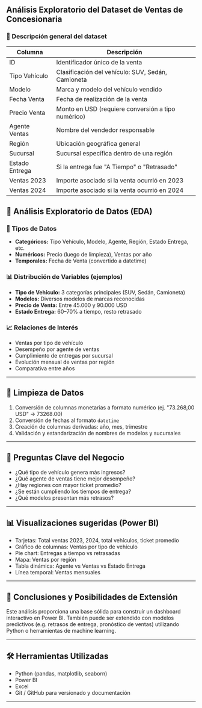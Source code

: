 ## Análisis Exploratorio del Dataset de Ventas de Concesionaria
### 📄 Descripción general del dataset

| Columna          | Descripción                                           |
|------------------|-------------------------------------------------------|
| ID               | Identificador único de la venta                       |
| Tipo Vehículo    | Clasificación del vehículo: SUV, Sedán, Camioneta     |
| Modelo           | Marca y modelo del vehículo vendido                   |
| Fecha Venta      | Fecha de realización de la venta                      |
| Precio Venta     | Monto en USD (requiere conversión a tipo numérico)   |
| Agente Ventas    | Nombre del vendedor responsable                       |
| Región           | Ubicación geográfica general                          |
| Sucursal         | Sucursal específica dentro de una región              |
| Estado Entrega   | Si la entrega fue "A Tiempo" o "Retrasado"            |
| Ventas 2023      | Importe asociado si la venta ocurrió en 2023          |
| Ventas 2024      | Importe asociado si la venta ocurrió en 2024          |

## 🧪 Análisis Exploratorio de Datos (EDA)

### 🔢 Tipos de Datos

- **Categóricos:** Tipo Vehículo, Modelo, Agente, Región, Estado Entrega, etc.
- **Numéricos:** Precio (luego de limpieza), Ventas por año
- **Temporales:** Fecha de Venta (convertido a datetime)

### 📊 Distribución de Variables (ejemplos)

- **Tipo de Vehículo:** 3 categorías principales (SUV, Sedán, Camioneta)
- **Modelos:** Diversos modelos de marcas reconocidas
- **Precio de Venta:** Entre 45.000 y 90.000 USD
- **Estado Entrega:** 60–70% a tiempo, resto retrasado

### 📈 Relaciones de Interés

- Ventas por tipo de vehículo
- Desempeño por agente de ventas
- Cumplimiento de entregas por sucursal
- Evolución mensual de ventas por región
- Comparativa entre años

---

## 🧹 Limpieza de Datos

1. Conversión de columnas monetarias a formato numérico (ej. "73.268,00 USD" → 73268.00)
2. Conversión de fechas al formato `datetime`
3. Creación de columnas derivadas: año, mes, trimestre
4. Validación y estandarización de nombres de modelos y sucursales

---

## 📌 Preguntas Clave del Negocio

- ¿Qué tipo de vehículo genera más ingresos?
- ¿Qué agente de ventas tiene mejor desempeño?
- ¿Hay regiones con mayor ticket promedio?
- ¿Se están cumpliendo los tiempos de entrega?
- ¿Qué modelos presentan más retrasos?

---

## 📊 Visualizaciones sugeridas (Power BI)

- Tarjetas: Total ventas 2023, 2024, total vehículos, ticket promedio
- Gráfico de columnas: Ventas por tipo de vehículo
- Pie chart: Entregas a tiempo vs retrasadas
- Mapa: Ventas por región
- Tabla dinámica: Agente vs Ventas vs Estado Entrega
- Línea temporal: Ventas mensuales

---

## 🧠 Conclusiones y Posibilidades de Extensión

Este análisis proporciona una base sólida para construir un dashboard interactivo en Power BI. También puede ser extendido con modelos predictivos (e.g. retrasos de entrega, pronóstico de ventas) utilizando Python o herramientas de machine learning.

---

## 🛠 Herramientas Utilizadas

- Python (pandas, matplotlib, seaborn)
- Power BI
- Excel
- Git / GitHub para versionado y documentación

---
